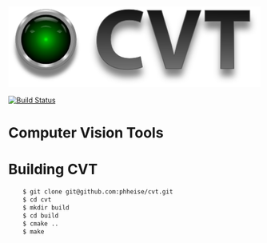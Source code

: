![CVT Logo](/data/logos/cvt.png)

[![Build Status](https://travis-ci.org/phheise/cvt.svg?branch=master)](https://travis-ci.org/phheise/cvt)

Computer Vision Tools
=====================


Building CVT
============

        $ git clone git@github.com:phheise/cvt.git 
        $ cd cvt
        $ mkdir build
        $ cd build
        $ cmake ..
        $ make
